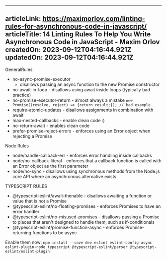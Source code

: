 -----------------------
articleLink: https://maximorlov.com/linting-rules-for-asynchronous-code-in-javascript/
articleTitle: 14 Linting Rules To Help You Write Asynchronous Code in JavaScript - Maxim Orlov
createdOn: 2023-09-12T04:16:44.921Z
updatedOn: 2023-09-12T04:16:44.921Z
-----------------------

GeneralRules
- no-async-promise-executor
  - disallows passing an async function to the new Promise constructor
- no-await-in-loop - disallows using await inside loops (typically bad practice)
- no-promise-executor-return - almost always a mistake `new Promise((resolve, reject) => {return result;}); // bad example`
- require-atomic-updates - disallows assignments in combination with await
- max-nested-callbacks - enable clean code :)
- no-return-await - enables clean code
- prefer-promise-reject-errors - enforces using an Error object when rejecting a Promise

Node Rules
- node/handle-callback-err - enforces error handling inside callbacks
- node/no-callback-literal - enforces that a callback function is called with an Error object as the first parameter
- node/no-sync - disallows using synchronous methods from the Node.js core API where an asynchronous alternative exists

TYPESCRIPT RULES
- @typescript-eslint/await-thenable - disallows awaiting a function or value that is not a Promise
- @typescript-eslint/no-floating-promises - enforces Promises to have an error handler
- @typescript-eslint/no-misused-promises - disallows passing a Promise to places that aren't designed to handle them, such as if-conditionals
- @typescript-eslint/promise-function-async - enforces Promise-returning functions to be async

Enable them now: `npm install --save-dev eslint eslint-config-async eslint-plugin-node typescript @typescript-eslint/parser @typescript-eslint/eslint-plugin`